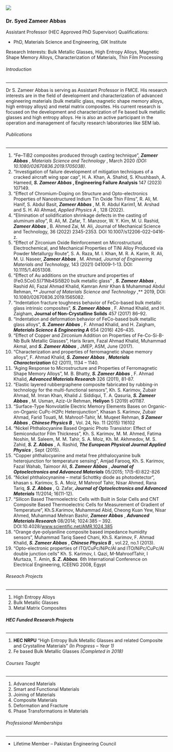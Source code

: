 [![](https://giki.edu.pk/wp-content/uploads/2019/11/Dr-Zameer_picture-700x450.jpg)](https://giki.edu.pk/wp-content/uploads/2019/11/Dr-Zameer_picture-scaled.jpg)
### Dr. Syed Zameer Abbas 
Assistant Professor (HEC Approved PhD Supervisor)
Qualifications: 
  * PhD, Materials Science and Engineering, GIK Institute


Research Interests: Bulk Metallic Glasses, High Entropy Alloys, Magnetic Shape Memory Alloys, Characterization of Materials, Thin Film Processing
###### Introduction
* * *
Dr S. Zameer Abbas is serving as Assistant Professor in FMCE. His research interests are in the field of development and characterization of advanced engineering materials (bulk metallic glass, magnetic shape memory alloys, high entropy alloys) and metal matrix composites. His current research is focused on the development and characterization of Fe based bulk metallic glasses and high entropy alloys. He is also an active participant in the operation and management of faculty research laboratories like SEM lab.
###### Publications
* * *
  1. “Fe–TiB2 composites produced through casting technique”, **_Zameer Abbas_** , _Materials Science and Technology_ , March 2020 _(DOI: 10.1080/02670836.2019.1705038)_.
  2. “Investigation of failure development of mitigation techniques of a cracked aircraft wing spar cap”, H. A. Khan, A. Shahid, S. Khushbash, A. Hameed, **_S. Zameer Abbas_ , Engineering Failure Analysis** 147 (2023) 107149.
  3. “Effect of Chromium-Doping on Structure and Opto-electronics Properties of Nanostructured Indium Tin Oxide Thin Films”, R. Ali, M. Hanif, S. Abdul Basit, **_Zameer Abbas_** , M. R. Abdul Karim1, M. Arshad and S. H. Ali Ahmad, _Applied Physics A_ , 128 (2022).
  4. “Elimination of solidification shrinkage defects in the casting of aluminum alloy”, R. Ali, M. Zafar, T. Manzoor, W. Y. Kim, M. U. Rashid, **_Zameer Abbas_** , B. Ahmed Zai, M. Ali, Journal of Mechanical Science and Technology, 36 (2022) 2345-2353. DOI 10.1007/s12206-022-0416-z.
  5. “Effect of Zirconium Oxide Reinforcement on Microstructural, Electrochemical, and Mechanical Properties of TiNi Alloy Produced via Powder Metallurgy Route”, S. A. Raza, M. I. Khan, M. R. A. Karim, R. Ali, M. U. Naseer, **_Zameer Abbas_** , M. Ahmad, _Journal of Engineering Materials and Technology,_ 143 (2021) 041009-1-13. DOI: 10.1115/1.4051308.
  6. “Effect of Au additions on the structure and properties of (Fe0.5Co0.5)71Nb4Si5B20 bulk metallic glass” ,  _**S. Zameer Abbas**_ , Rashid Ali, Fazal Ahmad Khalid, Kamran Amir Khan & Muhammad Abdul Rehman, ** _Journal of Materials Science and Technology_ ,** 2019, DOI: 10.1080/02670836.2019.1565082.
  7. “Indentation fracture toughness behavior of FeCo-based bulk metallic glass intrinsic composites”, **_S. Zameer Abbas_** , F. Ahmad Khalid, and H. Zaigham, **Journal of Non-Crystalline Solids** 457 (2017) 86–92.
  8. “Indentation and deformation behavior of FeCo-based bulk metallic glass alloys”, **_S. Zameer Abbas_** , F. Ahmad Khalid, and H. Zaigham, _**Materials Science & Engineering A**_ 654 (2016) 426–435.
  9. “Effect of Copper and Zirconium Addition on Properties of Fe-Co-Si-B-Nb Bulk Metallic Glasses”, Haris Ikram, Fazal Ahmad Khalid, Muhammad Akmal, and _**S. Zameer Abbas**_ , JMEP, ASM, June (2017).
  10. “Characterization and properties of ferromagnetic shape memory alloys”, F. Ahmad Khalid, _**S. Zameer Abbas**_ , _**Materials Characterization**_ 62 (2011), 1134 – 1140.
  11. “Aging Response to Microstructure and Properties of Ferromagnetic Shape Memory Alloys”, M. B. Bhatty, **_S. Zameer Abbas_** , F. Ahmad Khalid, **_Advanced Materials Research_** 326 (2011), 81-87.
  12. “Elastic layered rubbergraphene composite fabricated by rubbing-in technology for the multi-functional sensors”, Kh. S. Karimov, Zubair Ahmad, M. Imran Khan, Khalid J. Siddiqui, T. A. Qasuria, _**S. Zameer Abbas**_ , M. Usman, Aziz-Ur Rehman, **Heliyon** 5 (2019) e01187.
  13. “Surface-Type Nonvolatile Electric Memory Elements Bases on Organic-on-Organic CuPc-H2Pc Heterojunction”, Khasan S. Karimov, Zubair Ahmad, Farid Touati, M. Mahroof-Tahir, M. Muqeet Rehman, **_S Zameer Abbas_** , _**Chinese Physics B**_ , Vol. 24, No. 11 (2015) 116102
  14. “Nickel Phthalocyanine Based Organic Photo Transistor: Effect of Semiconductor Film Thickness”, Kh. S. Karimov, M. M. Ahmed, Fatima Noshin, M. Saleem, M. M. Tahir, S. A. Moiz, Kh. M. Akhmedov, M. S. Zahid, **_S. Z. Abbas_** , A. Rashid, _**The European Physical Journal Applied Physics**_ , Sept (2015).
  15. “Copper phthalocyanine and metal free phthalocyanine bulk heterojunction for temperature sensing”, Amjad Farooq, Kh. S. Karimov, Fazal Wahab, Taimoor Ali, **_S. Zameer Abbas_** , _**Journal of Optoelectronics and Advanced Materials**_ 05/2015; 17(5-6):822-826
  16. “Nickel phthalocynanine – metal Schottky diode as photodetector“, khasan s. Karimov, S. A. Moiz, M Mahroof Tahir, Nisar Ahmed, Rana Tariq, **_S. Z. Abbas_** , Q. Zafar, _**Journal of Optoelectronics and Advanced Materials**_ 11/2014; 16(11-12).
  17. “Silicon Based Thermoelectric Cells with Built in Solar Cells and CNT Composite Based Thermoelectric Cells for Measurement of Gradient of Temperature”, Kh.S.Karimov, Muhammad Abid, Cheong Kuan Yew, Nisar Ahmed, Muhammad Mehran Bashir, **_Zameer Abbas_** , _**Advanced Materials Research**_ 08/2014; 1024:385 – 392. DOI:10.4028/www.scientific.net/AMR.1024.385
  18. “Orange dye-polyaniline composite based impedance humidity sensors”, Muhammad Tariq Saeed Chani, Kh.S. Karimov, F. Ahmad Khalid, **_S. Zameer Abbas_** , _**Chinese Physics B**_ , vol.22, no.1 (2013).
  19. “Opto-electronic properties of ITO/CuPc/NiPc/Al and ITO/NiPc/CuPc/Al double junction cells” Kh. S. Karimov, I. Qazi, M-MahroofTahir, I Murtaza, T. Amin, _**S. Z. Abbas**._ 6th International Conference on Electrical Engineering, ICEENG 2008, Egypt


###### Reseach Projects
* * *
  1. High Entropy Alloys
  2. Bulk Metallic Glasses
  3. Metal Matrix Composites


###### **_HEC Funded Research Projects_**
* * *
  1. **HEC NRPU** “High Entropy Bulk Metallic Glasses and related Composite and Crystalline Materials” _(In Progress – Year 1)_
  2. Fe based Bulk Metallic Glasses _(Completed in 2018)_


###### Courses Taught
* * *
  1. Advanced Materials
  2. Smart and Functional Materials
  3. Joining of Materials
  4. Composite Materials
  5. Deformation and Fracture
  6. Phase Transformations in Materials


###### Professional Memberships
* * *
  * Lifetime Member – Pakistan Engineering Council


